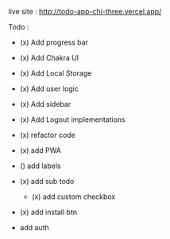 live site : http://todo-app-chi-three.vercel.app/

Todo :

- (x) Add progress bar
- (x) Add Chakra UI
- (x) Add Local Storage
- (x) Add user logic
- (x) Add sidebar
- (x) Add Logout implementations
- (x) refactor code
- (x) add PWA

- () add labels
- (x) add sub todo
  - (x) add custom checkbox
- (x) add install btn

- add auth
